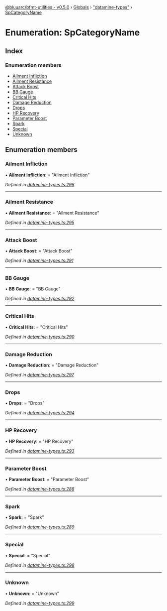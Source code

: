 [@bluuarc/bfmt-utilities - v0.5.0](../README.md) › [Globals](../globals.md) › ["datamine-types"](../modules/_datamine_types_.md) › [SpCategoryName](_datamine_types_.spcategoryname.md)

# Enumeration: SpCategoryName

## Index

### Enumeration members

* [Ailment Infliction](_datamine_types_.spcategoryname.md#ailment-infliction)
* [Ailment Resistance](_datamine_types_.spcategoryname.md#ailment-resistance)
* [Attack Boost](_datamine_types_.spcategoryname.md#attack-boost)
* [BB Gauge](_datamine_types_.spcategoryname.md#bb-gauge)
* [Critical Hits](_datamine_types_.spcategoryname.md#critical-hits)
* [Damage Reduction](_datamine_types_.spcategoryname.md#damage-reduction)
* [Drops](_datamine_types_.spcategoryname.md#drops)
* [HP Recovery](_datamine_types_.spcategoryname.md#hp-recovery)
* [Parameter Boost](_datamine_types_.spcategoryname.md#parameter-boost)
* [Spark](_datamine_types_.spcategoryname.md#spark)
* [Special](_datamine_types_.spcategoryname.md#special)
* [Unknown](_datamine_types_.spcategoryname.md#unknown)

## Enumeration members

###  Ailment Infliction

• **Ailment Infliction**: = "Ailment Infliction"

*Defined in [datamine-types.ts:296](https://github.com/BluuArc/bfmt-utilities/blob/master/src/datamine-types.ts#L296)*

___

###  Ailment Resistance

• **Ailment Resistance**: = "Ailment Resistance"

*Defined in [datamine-types.ts:295](https://github.com/BluuArc/bfmt-utilities/blob/master/src/datamine-types.ts#L295)*

___

###  Attack Boost

• **Attack Boost**: = "Attack Boost"

*Defined in [datamine-types.ts:291](https://github.com/BluuArc/bfmt-utilities/blob/master/src/datamine-types.ts#L291)*

___

###  BB Gauge

• **BB Gauge**: = "BB Gauge"

*Defined in [datamine-types.ts:292](https://github.com/BluuArc/bfmt-utilities/blob/master/src/datamine-types.ts#L292)*

___

###  Critical Hits

• **Critical Hits**: = "Critical Hits"

*Defined in [datamine-types.ts:290](https://github.com/BluuArc/bfmt-utilities/blob/master/src/datamine-types.ts#L290)*

___

###  Damage Reduction

• **Damage Reduction**: = "Damage Reduction"

*Defined in [datamine-types.ts:297](https://github.com/BluuArc/bfmt-utilities/blob/master/src/datamine-types.ts#L297)*

___

###  Drops

• **Drops**: = "Drops"

*Defined in [datamine-types.ts:294](https://github.com/BluuArc/bfmt-utilities/blob/master/src/datamine-types.ts#L294)*

___

###  HP Recovery

• **HP Recovery**: = "HP Recovery"

*Defined in [datamine-types.ts:293](https://github.com/BluuArc/bfmt-utilities/blob/master/src/datamine-types.ts#L293)*

___

###  Parameter Boost

• **Parameter Boost**: = "Parameter Boost"

*Defined in [datamine-types.ts:288](https://github.com/BluuArc/bfmt-utilities/blob/master/src/datamine-types.ts#L288)*

___

###  Spark

• **Spark**: = "Spark"

*Defined in [datamine-types.ts:289](https://github.com/BluuArc/bfmt-utilities/blob/master/src/datamine-types.ts#L289)*

___

###  Special

• **Special**: = "Special"

*Defined in [datamine-types.ts:298](https://github.com/BluuArc/bfmt-utilities/blob/master/src/datamine-types.ts#L298)*

___

###  Unknown

• **Unknown**: = "Unknown"

*Defined in [datamine-types.ts:299](https://github.com/BluuArc/bfmt-utilities/blob/master/src/datamine-types.ts#L299)*
